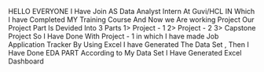 HELLO EVERYONE
I Have Join AS Data Analyst Intern At Guvi/HCL
IN Which I have Completed MY Training Course 
And  Now we Are working Project
Our Project Part Is Devided Into 3 Parts 
1> Project - 1
2> Project - 2
3> Capstone Project 
So I Have Done With Project - 1 in which I have  made Job Application Tracker  By Using Excel
I have Generated The Data Set , Then I Have Done EDA PART According to My Data Set I Have Generated Excel Dashboard
